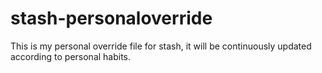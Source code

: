 # stash-personaloverride
This is my personal override file for stash, it will be continuously updated according to personal habits.
